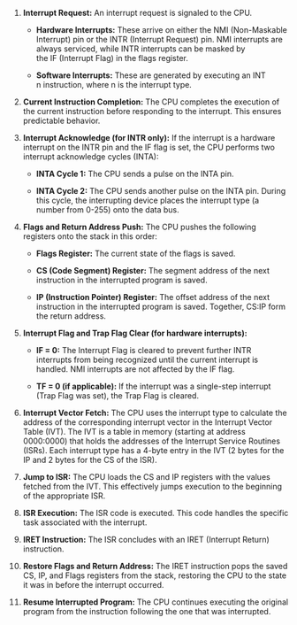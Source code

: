 1. **Interrupt Request:** An interrupt request is signaled to the CPU.
    
    - **Hardware Interrupts:** These arrive on either the NMI (Non-Maskable Interrupt) pin or the INTR (Interrupt Request) pin. NMI interrupts are always serviced, while INTR interrupts can be masked by the IF (Interrupt Flag) in the flags register.
        
    - **Software Interrupts:** These are generated by executing an INT n instruction, where n is the interrupt type.
        
2. **Current Instruction Completion:** The CPU completes the execution of the current instruction before responding to the interrupt. This ensures predictable behavior.
    
3. **Interrupt Acknowledge (for INTR only):** If the interrupt is a hardware interrupt on the INTR pin and the IF flag is set, the CPU performs two interrupt acknowledge cycles (INTA):
    
    - **INTA Cycle 1:** The CPU sends a pulse on the INTA pin.
        
    - **INTA Cycle 2:** The CPU sends another pulse on the INTA pin. During this cycle, the interrupting device places the interrupt type (a number from 0-255) onto the data bus.
        
4. **Flags and Return Address Push:** The CPU pushes the following registers onto the stack in this order:
    
    - **Flags Register:** The current state of the flags is saved.
        
    - **CS (Code Segment) Register:** The segment address of the next instruction in the interrupted program is saved.
        
    - **IP (Instruction Pointer) Register:** The offset address of the next instruction in the interrupted program is saved. Together, CS:IP form the return address.
        
5. **Interrupt Flag and Trap Flag Clear (for hardware interrupts):**
    
    - **IF = 0:** The Interrupt Flag is cleared to prevent further INTR interrupts from being recognized until the current interrupt is handled. NMI interrupts are not affected by the IF flag.
        
    - **TF = 0 (if applicable):** If the interrupt was a single-step interrupt (Trap Flag was set), the Trap Flag is cleared.
        
6. **Interrupt Vector Fetch:** The CPU uses the interrupt type to calculate the address of the corresponding interrupt vector in the Interrupt Vector Table (IVT). The IVT is a table in memory (starting at address 0000:0000) that holds the addresses of the Interrupt Service Routines (ISRs). Each interrupt type has a 4-byte entry in the IVT (2 bytes for the IP and 2 bytes for the CS of the ISR).
    
7. **Jump to ISR:** The CPU loads the CS and IP registers with the values fetched from the IVT. This effectively jumps execution to the beginning of the appropriate ISR.
    
8. **ISR Execution:** The ISR code is executed. This code handles the specific task associated with the interrupt.
    
9. **IRET Instruction:** The ISR concludes with an IRET (Interrupt Return) instruction.
    
10. **Restore Flags and Return Address:** The IRET instruction pops the saved CS, IP, and Flags registers from the stack, restoring the CPU to the state it was in before the interrupt occurred.
    
11. **Resume Interrupted Program:** The CPU continues executing the original program from the instruction following the one that was interrupted.
